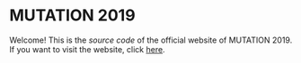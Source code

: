 # MUTATION 2019

Welcome! This is the _source_ _code_ of the official website of MUTATION
2019. If you want to visit the website, click
[here](https://mutation-workshop.github.io/2019).
